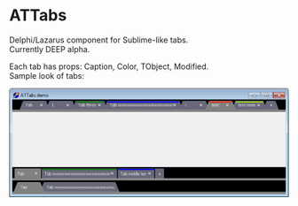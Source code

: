 ATTabs
======

Delphi/Lazarus component for Sublime-like tabs.  
Currently DEEP alpha.

Each tab has props: Caption, Color, TObject, Modified.  
Sample look of tabs:

![img](Demo1.png?raw=true)
